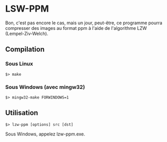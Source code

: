# LSW-PPM

Bon, c'est pas encore le cas, mais un jour, peut-être, ce programme pourra
compresser des images au format ppm à l'aide de l'algorithme LZW
(Lempel-Ziv-Welch).

## Compilation

### Sous Linux

    $> make

### Sous Windows (avec mingw32)

    $> mingw32-make FORWINDOWS=1

## Utilisation

    $> lzw-ppm [options] src [dst]

Sous Windows, appelez lzw-ppm.exe.